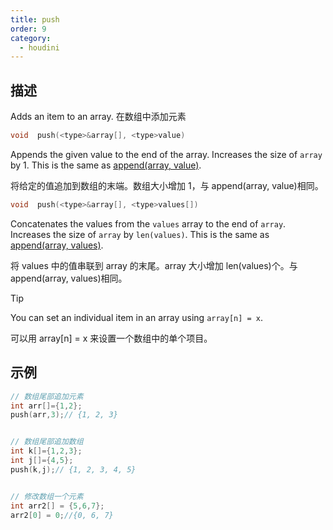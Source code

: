 ```yaml
---
title: push
order: 9
category:
  - houdini
---
```

    
## 描述

Adds an item to an array. 在数组中添加元素

```c
void  push(<type>&array[], <type>value)
```

Appends the given value to the end of the array. Increases the size of `array`
by 1. This is the same as [append(array, value)](append.html "Adds an item to
an array or string.").

将给定的值追加到数组的末端。数组大小增加 1，与 append(array, value)相同。

```c
void  push(<type>&array[], <type>values[])
```

Concatenates the values from the `values` array to the end of `array`.
Increases the size of `array` by `len(values)`. This is the same as
[append(array, values)](append.html "Adds an item to an array or string.").

将 values 中的值串联到 array 的末尾。array 大小增加 len(values)个。与 append(array, values)相同。

Tip

You can set an individual item in an array using `array[n] = x`.

可以用 array[n] = x 来设置一个数组中的单个项目。

## 示例

```c
// 数组尾部追加元素
int arr[]={1,2};
push(arr,3);// {1, 2, 3}


// 数组尾部追加数组
int k[]={1,2,3};
int j[]={4,5};
push(k,j);// {1, 2, 3, 4, 5}


// 修改数组一个元素
int arr2[] = {5,6,7};
arr2[0] = 0;//{0, 6, 7}
```
